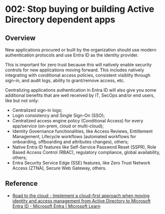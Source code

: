 # 002: Stop buying or building Active Directory dependent apps

## Overview

New applications procured or built by the organization should use modern authentication protocols and use Entra ID as the identity provider.

This is important for zero trust because this will natively enable security controls for new applications moving forward. This includes natively integrating with conditional access policies, consistent visiblity through sign-in, and audit logs, ability to grant/remove access, etc.

Centralizing applications authentication in Entra ID will also give you some additional benefits that are well received by IT, SecOps and/or end users, like but not only:
- Centralized sign-in logs;
- Login consistency and Single Sign-On (SSO);
- Centralized access engine policy (Conditional Access) for every app/service (on-prem, cloud or multi-cloud);
- Identity Governance functionalities, like Access Reviews, Entitlement Management, Lifecycle workflows (automated workflows for onboarding, offboarding and attributes changes), others;
- Native Entra ID features like Self-Service Password Reset (SSPR), Role Based Access Control (RBAC), regulatory compliance, global availability, others;
- Entra Security Service Edge (SSE) features, like Zero Trust Network Access (ZTNA), Secure Web Gateway, others.

## Reference

* [Road to the cloud - Implement a cloud-first approach when moving identity and access management from Active Directory to Microsoft Entra ID - Microsoft Entra | Microsoft Learn](https://learn.microsoft.com/en-us/entra/architecture/road-to-the-cloud-implement#applications)
